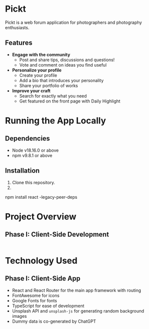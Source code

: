 # Pickt
Pickt is a web forum application for photographers and photography enthusiasts.

## Features 
- **Engage with the community**
    - Post and share tips, discussions and questions!
    - Vote and comment on ideas you find useful
- **Personalize your profile**
    - Create your profile
    - Add a bio that introduces your personality
    - Share your portfolio of works
- **Improve your craft**
    - Search for exactly what you need
    - Get featured on the front page with Daily Highlight
    

# Running the App Locally
## Dependencies
- Node v18.16.0 or above
- npm v9.8.1 or above

## Installation
1. Clone this repository.
2. 

npm install react -legacy-peer-deps

# Project Overview
## Phase I: Client-Side Development


```
```

# Technology Used
## Phase I: Client-Side App
- React and React Router for the main app framework with routing
- FontAwesome for icons
- Google Fonts for fonts
- TypeScript for ease of development
- Unsplash API and `unsplash-js` for generating random background images
- Dummy data is co-generated by ChatGPT
